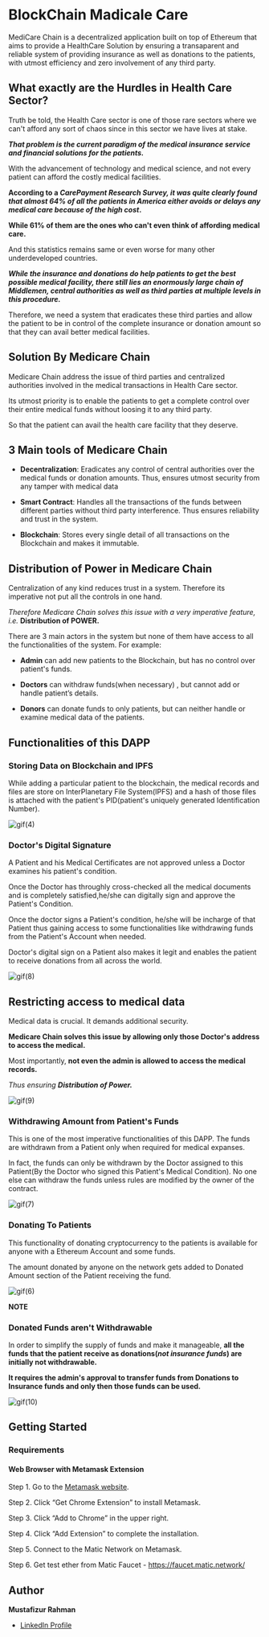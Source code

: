 # BlockChain Madicale Care
MediCare Chain is a decentralized application built on top of Ethereum that aims to provide a HealthCare Solution by ensuring a transaparent and reliable system of providing insurance as well as donations to the patients, with utmost efficiency and zero involvement of any third party.

## What exactly are the Hurdles in Health Care Sector?
Truth be told, the Health Care sector is one of those rare sectors where we can't afford any sort of chaos since in this sector we have lives at stake.

***That problem is the current paradigm of the medical insurance service and financial solutions for the patients.***

With the advancement of technology and medical science, and not every patient can afford the costly medical facilities.

**According to a *CarePayment Research Survey, it was quite clearly found that almost 64% of all the patients in America either avoids or delays any medical care because of the high cost*.**

**While 61% of them are the ones who can't even think of affording medical care.**

And this statistics remains same or even worse for many other underdeveloped countries.

***While the insurance and donations do help patients to get the best possible medical facility, there still lies an enormously large chain of Middlemen, central authorities as well as third parties at multiple levels in this procedure.***

Therefore, we need a system that eradicates these third parties and allow the patient to be in control of the complete insurance or donation amount so that they can avail better medical facilities.

## Solution By Medicare Chain
Medicare Chain address the issue of third parties and centralized authorities involved in the medical transactions in Health Care sector.

Its utmost priority is to enable the patients to get a complete control over their entire medical funds without loosing it to any third party. 

So that the patient can avail the health care facility that they deserve.

## 3 Main tools of Medicare Chain
* **Decentralization**: Eradicates any control of central authorities over the medical funds or donation amounts.
Thus, ensures utmost security from any tamper with medical data

* **Smart Contract**:  Handles all the transactions of the funds between different parties without third party interference. Thus ensures reliability and trust in the system.

* **Blockchain**: Stores every single detail of all transactions on the Blockchain and makes it immutable.

## Distribution of Power in Medicare Chain
Centralization of any kind reduces trust in a system. Therefore its imperative not put all the controls in one hand.

*Therefore Medicare Chain solves this issue with a very imperative feature, i.e.* **Distribution of POWER.**

There are 3 main actors in the system but none of them have access to all the functionalities of the system.
For example:

* **Admin** can add new patients to the Blockchain, but has no control over patient's funds.

* **Doctors** can withdraw funds(when necessary) , but cannot add or handle patient’s details.

* **Donors** can donate funds to only patients, but can neither handle or examine medical data of the patients.


## Functionalities of this DAPP

### Storing Data on Blockchain and IPFS

While adding a particular patient to the blockchain, the medical records and files are store on InterPlanetary File System(IPFS) and a hash of those files is attached with the patient's PID(patient's uniquely generated Identification Number). 

![gif(4)](https://user-images.githubusercontent.com/42082608/84384929-60b0b580-ac0c-11ea-95eb-7cbf79cb4202.gif)


### Doctor's Digital Signature
A Patient and his Medical Certificates are not approved unless a Doctor examines his patient's condition.

Once the Doctor has throughly cross-checked all the medical documents and is completely satisfied,he/she can digitally sign and approve the Patient's Condition. 

Once the doctor signs a Patient's condition, he/she will be incharge of that Patient thus gaining access to some functionalities like withdrawing funds from the Patient's Account when needed.

Doctor's digital sign on a Patient also makes it legit and  enables the patient to receive donations from all across the world.


![gif(8)](https://user-images.githubusercontent.com/42082608/84389223-5cd46180-ac13-11ea-8fbc-a2b67a5d7ee1.gif)

## Restricting access to medical data
Medical data is crucial. It demands additional security.

**Medicare Chain solves this issue by allowing only those Doctor's address to access the medical.**

Most importantly, **not even the admin is allowed to access the medical records.**

*Thus ensuring **Distribution of Power.***

![gif(9)](https://user-images.githubusercontent.com/42082608/89157303-eeb07900-d589-11ea-82ac-7e3c19d7b70f.gif)



### Withdrawing Amount from Patient's Funds
This is one of the most imperative functionalities of this DAPP.
The funds are withdrawn from a Patient only when required for medical expanses.

In fact, the funds can only be withdrawn by the Doctor assigned to this Patient(By the Doctor who signed this Patient's Medical Condition). No one else can withdraw the funds unless rules are modified by the owner of the contract.

![gif(7)](https://user-images.githubusercontent.com/42082608/84386507-1846c700-ac0f-11ea-9a0c-b1f952ee7ec6.gif)

### Donating To Patients
This functionality of donating cryptocurrency to the patients is available for anyone with a Ethereum Account and some funds.

The amount donated by anyone on the network gets added to Donated Amount section of the Patient receiving the fund.

![gif(6)](https://user-images.githubusercontent.com/42082608/84385518-59d67280-ac0d-11ea-86e6-c39be3d00b54.gif)

**NOTE**
### Donated Funds aren't Withdrawable
In order to simplify the supply of funds and make it manageable, **all the funds that the patient receive as donations(*not insurance funds*) are initially not withdrawable.**

**It requires the admin's approval to transfer funds from Donations to Insurance funds and only then those funds can be used.**

![gif(10)](https://user-images.githubusercontent.com/42082608/89158174-574c2580-d58b-11ea-8f04-426f17663c02.gif)


## Getting Started

### Requirements 

#### Web Browser with Metamask Extension

Step 1. Go to the [Metamask website](https://metamask.io).

Step 2. Click “Get Chrome Extension” to install Metamask.

Step 3. Click “Add to Chrome” in the upper right.

Step 4. Click “Add Extension” to complete the installation.

Step 5. Connect to the Matic Network on Metamask.

Step 6. Get test ether from Matic Faucet - https://faucet.matic.network/



## Author

**Mustafizur Rahman**

* [LinkedIn Profile](https://www.linkedin.com/in/mustafizur-rahman-11a848139/)




